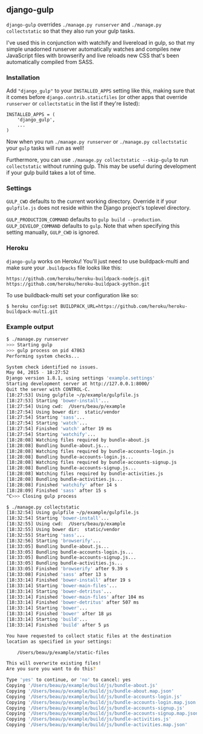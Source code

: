## django-gulp

`django-gulp` overrides `./manage.py runserver` and `./manage.py collectstatic`
so that they also run your gulp tasks.

I've used this in conjunction with watchify and livereload in gulp, so that my
simple unadorned runserver automatically watches and compiles new JavaScript
files with browserify and live reloads new CSS that's been automatically
compiled from SASS.

### Installation

Add `"django_gulp"` to your `INSTALLED_APPS` setting like this, making sure
that it comes before `django.contrib.staticfiles` (or other apps that override
`runserver` or `collectstatic` in the list if they're listed):

```
INSTALLED_APPS = (
    'django_gulp',
    ...
)
```

Now when you run `./manage.py runserver` or `./manage.py collectstatic` your
`gulp` tasks will run as well!

Furthermore, you can use `./manage.py collectstatic --skip-gulp` to run `collectstatic` without running gulp. This may be useful during development if your gulp build takes a lot of time.

### Settings

`GULP_CWD` defaults to the current working directory. Override it if your `gulpfile.js` does not reside within the Django project's toplevel directory.

`GULP_PRODUCTION_COMMAND` defaults to `gulp build --production`.
`GULP_DEVELOP_COMMAND` defaults to `gulp`. Note that when specifying this setting manually, `GULP_CWD` is ignored.

### Heroku

`django-gulp` works on Heroku! You'll just need to use buildpack-multi and make
sure your `.buildpacks` file looks like this:

```
https://github.com/heroku/heroku-buildpack-nodejs.git
https://github.com/heroku/heroku-buildpack-python.git
```

To use buildback-multi set your configuration like so:

```
$ heroku config:set BUILDPACK_URL=https://github.com/heroku/heroku-buildpack-multi.git
```

### Example output

```sh
$ ./manage.py runserver
>>> Starting gulp
>>> gulp process on pid 47863
Performing system checks...

System check identified no issues.
May 04, 2015 - 18:27:52
Django version 1.8.1, using settings 'example.settings'
Starting development server at http://127.0.0.1:8000/
Quit the server with CONTROL-C.
[18:27:53] Using gulpfile ~/p/example/gulpfile.js
[18:27:53] Starting 'bower-install'...
[18:27:54] Using cwd:  /Users/beau/p/example
[18:27:54] Using bower dir:  static/vendor
[18:27:54] Starting 'sass'...
[18:27:54] Starting 'watch'...
[18:27:54] Finished 'watch' after 19 ms
[18:27:54] Starting 'watchify'...
[18:28:08] Watching files required by bundle-about.js
[18:28:08] Bundling bundle-about.js...
[18:28:08] Watching files required by bundle-accounts-login.js
[18:28:08] Bundling bundle-accounts-login.js...
[18:28:08] Watching files required by bundle-accounts-signup.js
[18:28:08] Bundling bundle-accounts-signup.js...
[18:28:08] Watching files required by bundle-activities.js
[18:28:08] Bundling bundle-activities.js...
[18:28:08] Finished 'watchify' after 14 s
[18:28:09] Finished 'sass' after 15 s
^C>>> Closing gulp process
```

```sh
$ ./manage.py collectstatic
[18:32:54] Using gulpfile ~/p/example/gulpfile.js
[18:32:54] Starting 'bower-install'...
[18:32:55] Using cwd:  /Users/beau/p/example
[18:32:55] Using bower dir:  static/vendor
[18:32:55] Starting 'sass'...
[18:32:56] Starting 'browserify'...
[18:33:05] Bundling bundle-about.js...
[18:33:05] Bundling bundle-accounts-login.js...
[18:33:05] Bundling bundle-accounts-signup.js...
[18:33:05] Bundling bundle-activities.js...
[18:33:05] Finished 'browserify' after 9.39 s
[18:33:08] Finished 'sass' after 13 s
[18:33:14] Finished 'bower-install' after 19 s
[18:33:14] Starting 'bower-main-files'...
[18:33:14] Starting 'bower-detritus'...
[18:33:14] Finished 'bower-main-files' after 104 ms
[18:33:14] Finished 'bower-detritus' after 507 ms
[18:33:14] Starting 'bower'...
[18:33:14] Finished 'bower' after 18 μs
[18:33:14] Starting 'build'...
[18:33:14] Finished 'build' after 5 μs

You have requested to collect static files at the destination
location as specified in your settings:

    /Users/beau/p/example/static-files

This will overwrite existing files!
Are you sure you want to do this?

Type 'yes' to continue, or 'no' to cancel: yes
Copying '/Users/beau/p/example/build/js/bundle-about.js'
Copying '/Users/beau/p/example/build/js/bundle-about.map.json'
Copying '/Users/beau/p/example/build/js/bundle-accounts-login.js'
Copying '/Users/beau/p/example/build/js/bundle-accounts-login.map.json'
Copying '/Users/beau/p/example/build/js/bundle-accounts-signup.js'
Copying '/Users/beau/p/example/build/js/bundle-accounts-signup.map.json'
Copying '/Users/beau/p/example/build/js/bundle-activities.js'
Copying '/Users/beau/p/example/build/js/bundle-activities.map.json'
```
